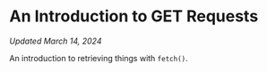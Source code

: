 # An Introduction to GET Requests
_Updated March 14, 2024_

An introduction to retrieving things with `fetch()`.
